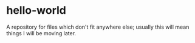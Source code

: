 # hello-world
A repository for files which don't fit anywhere else; usually this will mean things I will be moving later.
